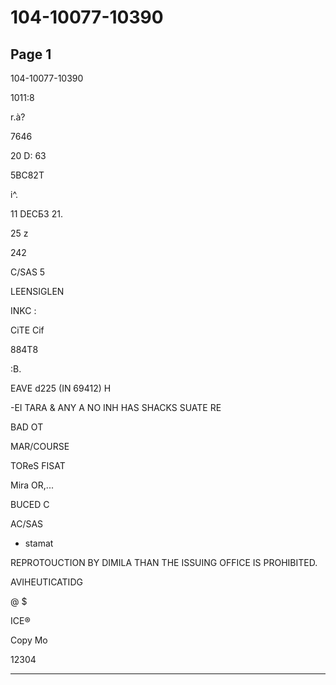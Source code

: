 # 104-10077-10390

## Page 1

104-10077-10390

1011:8

r.à?

7646

20 D: 63

5BC82T

i^.

11 DECБ3 21.

25 z

242

C/SAS 5

LEENSIGLEN

INKC :

CiTE Cif

884T8

:B.

EAVE d225 (IN 69412) H

-EI TARA & ANY A NO INH HAS SHACKS SUATE RE

BAD OT

MAR/COURSE

TOReS FISAT

Mira OR,...

BUCED C

AC/SAS

- stamat

REPROTOUCTION BY DIMILA THAN THE ISSUING OFFICE IS PROHIBITED.

AVIHEUTICATIDG

@ $

ICE®

Copy Mo

12304

---

